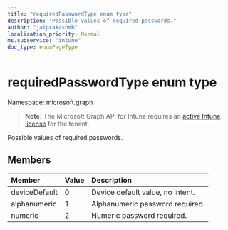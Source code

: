 ```yaml
---
title: "requiredPasswordType enum type"
description: "Possible values of required passwords."
author: "jaiprakashmb"
localization_priority: Normal
ms.subservice: "intune"
doc_type: enumPageType
---
```


# requiredPasswordType enum type

Namespace: microsoft.graph

> **Note:** The Microsoft Graph API for Intune requires an [active Intune license](https://go.microsoft.com/fwlink/?linkid=839381) for the tenant.

Possible values of required passwords.

## Members
|Member|Value|Description|
|:---|:---|:---|
|deviceDefault|0|Device default value, no intent.|
|alphanumeric|1|Alphanumeric password required.|
|numeric|2|Numeric password required.|
